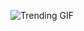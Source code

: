 
<!-- GIF_SECTION -->
![Trending GIF](https://media2.giphy.com/media/v1.Y2lkPThiYjIxNzcyY2pneDY0Y2FmZ2ttNGsycGk2cmNpemJnc3Q3M3RleWQ2NjY3cmU2bSZlcD12MV9naWZzX3NlYXJjaCZjdD1n/V4NSR1NG2p0KeJJyr5/giphy.gif)
<!-- END_GIF_SECTION -->
